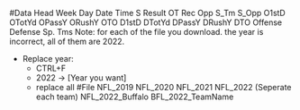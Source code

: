 #Data Head
Week	Day	Date	Time	S	Result	OT	Rec		Opp	S_Tm	S_Opp	O1stD	OTotYd	OPassY	ORushY	OTO	D1stD	DTotYd	DPassY	DRushY	DTO	Offense	Defense	Sp. Tms
Note: for each of the file you download. the year is incorrect, all of them are 2022.
  - Replace year:
    - CTRL+F
    - 2022 -> [Year you want]
    - replace all
#File
NFL_2019
NFL_2020
NFL_2021
NFL_2022 (Seperate each team)
  NFL_2022_Buffalo
  BFL_2022_TeamName
